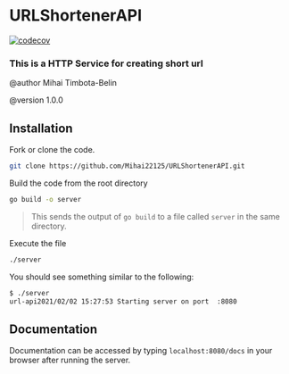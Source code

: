 # URLShortenerAPI
[![codecov](https://codecov.io/gh/Mihai22125/URLShortenerAPI/branch/main/graph/badge.svg?token=OASAGF80FE)](https://codecov.io/gh/Mihai22125/URLShortenerAPI)
### This is a HTTP Service for creating short url 

@author Mihai Timbota-Belin 

@version 1.0.0

## Installation

Fork or clone the code.

```bash
git clone https://github.com/Mihai22125/URLShortenerAPI.git
```

Build the code from the root directory

```bash
go build -o server
```

> This sends the output of `go build` to a file called `server` in the same directory.

Execute the file

```bash
./server
```

You should see something similar to the following:

```bash
$ ./server
url-api2021/02/02 15:27:53 Starting server on port  :8080
```

## Documentation

Documentation can be accessed by typing ```localhost:8080/docs``` in your browser after running the server.
